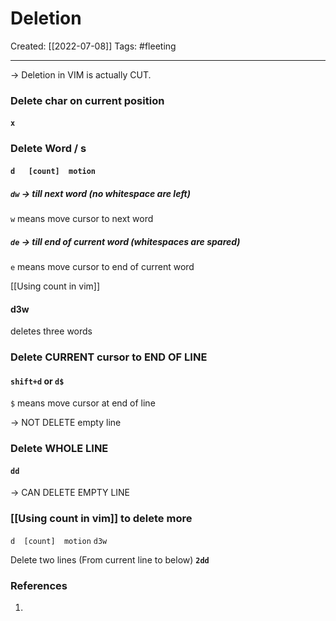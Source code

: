 

# Deletion
Created:  [[2022-07-08]]
Tags: #fleeting 

---
-> Deletion in VIM is actually CUT. 
### Delete char on current position 
#### `x`


### Delete Word / s
#### `d   [count]  motion`
##### `dw`  -> till next word (no whitespace are left)
`w` means move cursor to next word

##### `de` -> till end of current word (whitespaces are spared) 
`e` means move cursor to end of current word

[[Using count in vim]]
#### d3w
deletes three words

### Delete CURRENT cursor to END OF LINE 
#### `shift+d`  or  `d$`
`$` means move cursor at end of line

-> NOT DELETE empty line


### Delete WHOLE LINE 
#### `dd` 
-> CAN DELETE EMPTY LINE

### [[Using count in vim]] to delete more
`d  [count]  motion`
`d3w`

Delete two lines
(From current line to below)
**`2dd`**












### References
1. 